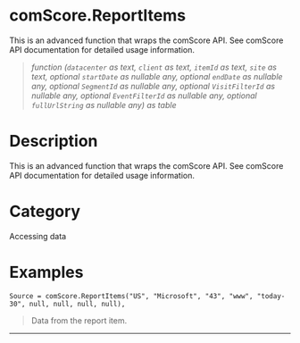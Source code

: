 ﻿# comScore.ReportItems
This is an advanced function that wraps the comScore API. See comScore API documentation for detailed usage information.
> _function (<code>datacenter</code> as text, <code>client</code> as text, <code>itemId</code> as text, <code>site</code> as text, optional <code>startDate</code> as nullable any, optional <code>endDate</code> as nullable any, optional <code>SegmentId</code> as nullable any, optional <code>VisitFilterId</code> as nullable any, optional <code>EventFilterId</code> as nullable any, optional <code>fullUrlString</code> as nullable any) as table_
# Description 
This is an advanced function that wraps the comScore API. See comScore API documentation for detailed usage information.
# Category 
Accessing data
# Examples 

```
Source = comScore.ReportItems("US", "Microsoft", "43", "www", "today-30", null, null, null, null),
```
> Data from the report item.
***
